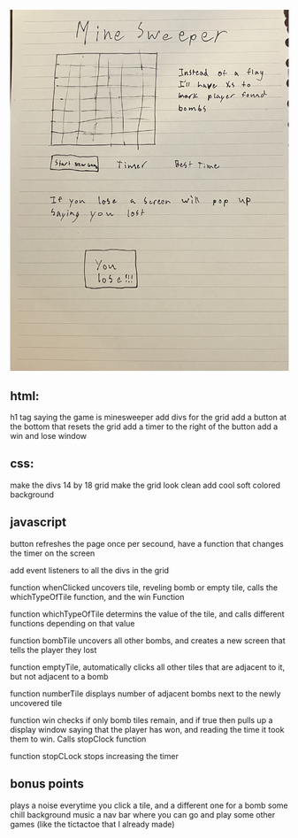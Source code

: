 ![wireFrame sketc here](IMG-1842.jpg)

## html:
h1 tag saying the game is minesweeper
add divs for the grid
add a button at the bottom that resets the grid
add a timer to the right of the button
add a win and lose window


## css:
make the divs 14 by 18 grid
make the grid look clean
add cool soft colored background


## javascript
button refreshes the page
once per secound, have a function that changes the timer on the screen

add event listeners to all the divs in the grid

function whenClicked uncovers tile, reveling bomb or empty tile, calls the whichTypeOfTile function, and the win Function

function whichTypeOfTile determins the value of the tile, and calls different functions depending on that value

function bombTile uncovers all other bombs, and creates a new screen that tells the player they lost

function emptyTile, automatically clicks all other tiles that are adjacent to it, but not adjacent to a bomb

function numberTile displays number of adjacent bombs next to the newly uncovered tile

function win checks if only bomb tiles remain, and if true then pulls up a display window saying that the player has won, and reading the time it took them to win.  Calls stopClock function

function stopCLock stops increasing the timer


## bonus points
plays a noise everytime you click a tile, and a different one for a bomb
some chill background music
a nav bar where you can go and play some other games (like the tictactoe that I already made)